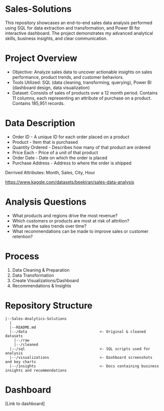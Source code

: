 # Sales-Solutions
This repository showcases an end-to-end sales data analysis performed using SQL for data extraction and transformation, and Power BI for interactive dashboard. The project demonstrates my advanced analytical skills, business insights, and clear communication.


# Project Overview
- Objective: Analyze sales data to uncover actionable insights on sales performance, product trends, and customer behaviors.
- Tools Utilized: SQL (data cleaning, transforming, querying), Power BI (dashboard design, data visualization)
- Dataset: Consists of sales of products over a 12 month period. Contains 11 columns, each representing an attribute of purchase on a product. Contains 185,951 records.


# Data Description
- Order ID - A unique ID for each order placed on a product
- Product - Item that is purchased
- Quantity Ordered - Describes how many of that product are ordered
- Price Each - Price of a unit of that product
- Order Date - Date on which the order is placed
- Purchase Address - Address to where the order is shipped

Derrived Attributes: Month, Sales, City, Hour

https://www.kaggle.com/datasets/beekiran/sales-data-analysis


# Analysis Questions
- What products and regions drive the most revenue?
- Which customers or products are most at risk of attrition?
- What are the sales trends over time?
- What recommendations can be made to improve sales or customer retention?


# Process
1) Data Cleaning & Preparation
2) Data Transformation
3) Create Visualizations/Dashboard
4) Recommendations & Insights


# Repository Structure
```
|--Sales-Analytics-Solutions
  |
  |--README.md
  |--/data                                 <- Original & cleaned datasets
    |--/raw
    |--/cleaned
  |--/sql                                  <- SQL scripts used for analysis
  |--/visualizations                       <- Dashboard screenshots and key charts
  |--/insights                             <- Docs containing business insights and recommendations
```

# Dashboard
[Link to dashboard]




